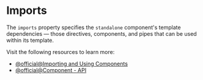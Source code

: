 # Imports

The `imports` property specifies the `standalone` component's template dependencies — those directives, components, and
pipes that can be used within its template.

Visit the following resources to learn more:

- [@official@Importing and Using Components](https://angular.dev/guide/components/importing)
- [@official@Component - API](https://angular.dev/api/core/Component#imports)
